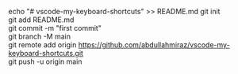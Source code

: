 echo "# vscode-my-keyboard-shortcuts" >> README.md
git init  
git add README.md  
git commit -m "first commit"  
git branch -M main  
git remote add origin https://github.com/abdullahmiraz/vscode-my-keyboard-shortcuts.git  
git push -u origin main 
